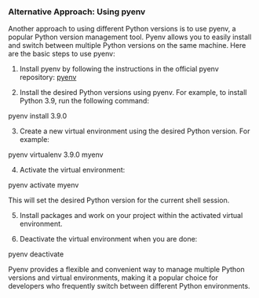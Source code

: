 ### Alternative Approach: Using pyenv

Another approach to using different Python versions is to use pyenv, a popular Python version management tool. Pyenv allows you to easily install and switch between multiple Python versions on the same machine. Here are the basic steps to use pyenv:

1. Install pyenv by following the instructions in the official pyenv repository: [pyenv](https://github.com/pyenv/pyenv#installation)

2. Install the desired Python versions using pyenv. For example, to install Python 3.9, run the following command:

pyenv install 3.9.0

3. Create a new virtual environment using the desired Python version. For example:

pyenv virtualenv 3.9.0 myenv

4. Activate the virtual environment:

pyenv activate myenv

This will set the desired Python version for the current shell session.

5. Install packages and work on your project within the activated virtual environment.

6. Deactivate the virtual environment when you are done:

pyenv deactivate

Pyenv provides a flexible and convenient way to manage multiple Python versions and virtual environments, making it a popular choice for developers who frequently switch between different Python environments.